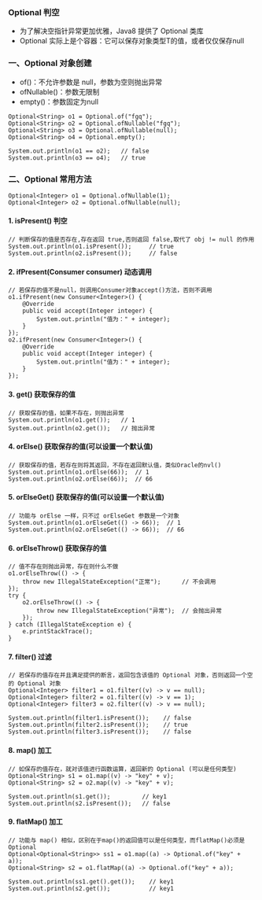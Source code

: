 ### Optional 判空
* 为了解决空指针异常更加优雅，Java8 提供了 Optional 类库
* Optional 实际上是个容器：它可以保存对象类型T的值，或者仅仅保存null


### 一、Optional 对象创建
* of()：不允许参数是 null，参数为空则抛出异常
* ofNullable()：参数无限制
* empty()：参数固定为null

```
Optional<String> o1 = Optional.of("fgq");
Optional<String> o2 = Optional.ofNullable("fgq");
Optional<String> o3 = Optional.ofNullable(null);
Optional<String> o4 = Optional.empty();

System.out.println(o1 == o2);   // false
System.out.println(o3 == o4);   // true
```


### 二、Optional 常用方法
```
Optional<Integer> o1 = Optional.ofNullable(1);
Optional<Integer> o2 = Optional.ofNullable(null);
```

#### 1. isPresent() 判空
```
// 判断保存的值是否存在,存在返回 true,否则返回 false,取代了 obj != null 的作用
System.out.println(o1.isPresent());     // true
System.out.println(o2.isPresent());     // false
```

#### 2. ifPresent(Consumer consumer)  动态调用
```
// 若保存的值不是null，则调用Consumer对象accept()方法，否则不调用
o1.ifPresent(new Consumer<Integer>() {
    @Override
    public void accept(Integer integer) {
        System.out.println("值为：" + integer);
    }
});
o2.ifPresent(new Consumer<Integer>() {
    @Override
    public void accept(Integer integer) {
        System.out.println("值为：" + integer);
    }
});
```


#### 3. get()  获取保存的值
```
// 获取保存的值，如果不存在，则抛出异常
System.out.println(o1.get());   // 1
System.out.println(o2.get());   // 抛出异常
```

#### 4. orElse()  获取保存的值(可以设置一个默认值)
```
// 获取保存的值，若存在则将其返回，不存在返回默认值，类似Oracle的nvl()
System.out.println(o1.orElse(66));  // 1
System.out.println(o2.orElse(66));  // 66
```

#### 5. orElseGet() 获取保存的值(可以设置一个默认值)
```
// 功能与 orElse 一样，只不过 orElseGet 参数是一个对象
System.out.println(o1.orElseGet(() -> 66));  // 1
System.out.println(o2.orElseGet(() -> 66));  // 66
```

#### 6. orElseThrow() 获取保存的值
```
// 值不存在则抛出异常，存在则什么不做
o1.orElseThrow(() -> {
    throw new IllegalStateException("正常");      // 不会调用
});
try {
    o2.orElseThrow(() -> {
        throw new IllegalStateException("异常");  // 会抛出异常
    });
} catch (IllegalStateException e) {
    e.printStackTrace();
}
```


#### 7. filter() 过滤
```
// 若保存的值存在并且满足提供的断言，返回包含该值的 Optional 对象，否则返回一个空的 Optional 对象
Optional<Integer> filter1 = o1.filter((v) -> v == null);
Optional<Integer> filter2 = o1.filter((v) -> v == 1);
Optional<Integer> filter3 = o2.filter((v) -> v == null);

System.out.println(filter1.isPresent());    // false
System.out.println(filter2.isPresent());    // true
System.out.println(filter3.isPresent());    // false
```


#### 8. map() 加工
```
// 如保存的值存在，就对该值进行函数运算，返回新的 Optional (可以是任何类型)
Optional<String> s1 = o1.map((v) -> "key" + v);
Optional<String> s2 = o2.map((v) -> "key" + v);

System.out.println(s1.get());         // key1
System.out.println(s2.isPresent());   // false
```


#### 9. flatMap() 加工
```
// 功能与 map() 相似，区别在于map()的返回值可以是任何类型，而flatMap()必须是 Optional
Optional<Optional<String>> ss1 = o1.map((a) -> Optional.of("key" + a));
Optional<String> s2 = o1.flatMap((a) -> Optional.of("key" + a));

System.out.println(ss1.get().get());    // key1
System.out.println(s2.get());           // key1
```

